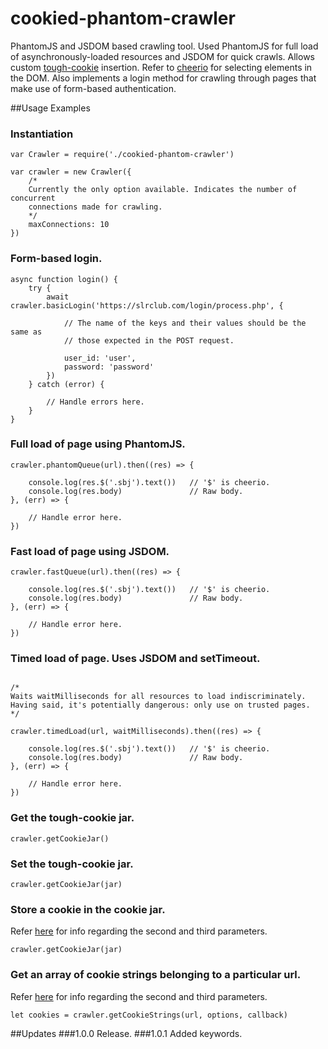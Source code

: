 # cookied-phantom-crawler
PhantomJS and JSDOM based crawling tool.
Used PhantomJS for full load of asynchronously-loaded resources and JSDOM for quick crawls.
Allows custom [tough-cookie](https://www.npmjs.com/package/tough-cookie) insertion.
Refer to [cheerio](https://www.npmjs.com/package/cheerio) for selecting elements in the DOM.
Also implements a login method for crawling through pages that make use of form-based authentication.


##Usage Examples


### Instantiation
```
var Crawler = require('./cookied-phantom-crawler')

var crawler = new Crawler({
    /*
    Currently the only option available. Indicates the number of concurrent
    connections made for crawling.
    */
    maxConnections: 10  
})
```

### Form-based login.
```
async function login() {
    try {
        await crawler.basicLogin('https://slrclub.com/login/process.php', {

            // The name of the keys and their values should be the same as 
            // those expected in the POST request.

            user_id: 'user',   
            password: 'password'
        })
    } catch (error) {

        // Handle errors here.
    }
}
```

### Full load of page using PhantomJS.
```
crawler.phantomQueue(url).then((res) => {

    console.log(res.$('.sbj').text())   // '$' is cheerio.
    console.log(res.body)               // Raw body.
}, (err) => {

    // Handle error here.
})
```

### Fast load of page using JSDOM.
```
crawler.fastQueue(url).then((res) => {

    console.log(res.$('.sbj').text())   // '$' is cheerio.
    console.log(res.body)               // Raw body.
}, (err) => {

    // Handle error here.
})
```

### Timed load of page. Uses JSDOM and setTimeout.
```

/*
Waits waitMilliseconds for all resources to load indiscriminately.
Having said, it's potentially dangerous: only use on trusted pages.
*/

crawler.timedLoad(url, waitMilliseconds).then((res) => {

    console.log(res.$('.sbj').text())   // '$' is cheerio.
    console.log(res.body)               // Raw body.
}, (err) => {

    // Handle error here.
})
```

### Get the tough-cookie jar.
```
crawler.getCookieJar()
```

### Set the tough-cookie jar.
```
crawler.getCookieJar(jar)
```

### Store a cookie in the cookie jar.
Refer [here](https://www.npmjs.com/package/tough-cookie#setcookiecookieorstring-currenturl-options-cberrcookie) for info regarding the second and third parameters.
```
crawler.getCookieJar(jar)
```

### Get an array of cookie strings belonging to a particular url.
Refer [here](https://www.npmjs.com/package/tough-cookie#setcookiecookieorstring-currenturl-options-cberrcookie) for info regarding the second and third parameters.
```
let cookies = crawler.getCookieStrings(url, options, callback)
```



##Updates
###1.0.0
Release.
###1.0.1
Added keywords.


